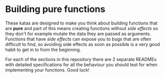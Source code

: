 # Building pure functions

These katas are designed to make you think about building functions that are **pure** and part of this means creating functions without _side effects_ so they don't for example mutate the data they are passed as arguments. Functions that have _side effects_ can expose you to bugs that are often difficult to find, so avoiding side effects as soon as possible is a very good habit to get in to from the beginning.

For each of the sections in this repository there are 2 separate READMEs with detailed specifications for all the behaviour you should test for when implementing your functions. Good luck!
